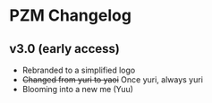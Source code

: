 # PZM Changelog
## v3.0 (early access)

* Rebranded to a simplified logo
* ~~Changed from yuri to yaoi~~ Once yuri, always yuri
* Blooming into a new me (Yuu)
